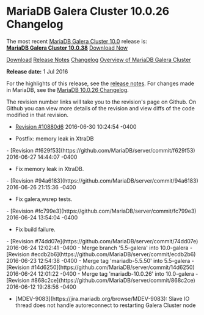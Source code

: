 # MariaDB Galera Cluster 10.0.26 Changelog

The most recent [MariaDB Galera Cluster 10.0](/kb/en/galera/) release is:<br>
<span class="cstm-style lead"><strong>[MariaDB Galera Cluster 10.0.38](/replication/galera-cluster/mariadb-galera-cluster-releases/mariadb-galera-100-release-notes/mariadb-galera-cluster-10038-release-notes/)</strong> [Download<span>&nbsp;</span>Now](https://downloads.mariadb.org/mariadb-galera/10.0)</span>

[Download](http://downloads.mariadb.org/mariadb-galera/10.0.26)
[Release Notes](/replication/galera-cluster/mariadb-galera-cluster-releases/mariadb-galera-100-release-notes/mariadb-galera-cluster-10026-release-notes/)
[Changelog](/replication/galera-cluster/mariadb-galera-cluster-releases/mariadb-galera-100-changelogs/mariadb-galera-cluster-10026-changelog/)
[Overview of MariaDB Galera Cluster](/replication/galera-cluster/what-is-mariadb-galera-cluster/)

<strong>Release date:</strong> 1 Jul 2016

For the highlights of this release, see the
[release notes](/replication/galera-cluster/mariadb-galera-cluster-releases/mariadb-galera-100-release-notes/mariadb-galera-cluster-10026-release-notes/).
For changes made in MariaDB, see the [MariaDB 10.0.26 Changelog](/kb/en/mariadb-10026-changelog/).

The revision number links will take you to the revision's page on Github. On
Github you can view more details of the revision and view diffs of the code
modified in that revision.

- [Revision #10880d6](https://github.com/MariaDB/server/commit/10880d6)
<span class="cstm-style datetime">2016-06-30 10:24:54 -0400</span>
<ul start="1"><li>Postfix: memory leak in XtraDB
</li></ul>
- [Revision #f629f53](https://github.com/MariaDB/server/commit/f629f53)
<span class="cstm-style datetime">2016-06-27 14:44:07 -0400</span>
<ul start="1"><li>Fix memory leak in XtraDB.
</li></ul>
- [Revision #94a6183](https://github.com/MariaDB/server/commit/94a6183)
<span class="cstm-style datetime">2016-06-26 21:15:36 -0400</span>
<ul start="1"><li>Fix galera,wsrep tests.
</li></ul>
- [Revision #fc799e3](https://github.com/MariaDB/server/commit/fc799e3)
<span class="cstm-style datetime">2016-06-24 13:54:04 -0400</span>
<ul start="1"><li>Fix build failure.
</li></ul>
- <span class="cstm-style datetime">[Revision #74dd07e](https://github.com/MariaDB/server/commit/74dd07e) 2016-06-24 12:02:41 -0400 - Merge branch '5.5-galera' into 10.0-galera</span>
- <span class="cstm-style datetime">[Revision #ecdb2b6](https://github.com/MariaDB/server/commit/ecdb2b6) 2016-06-23 12:54:38 -0400 - Merge tag 'mariadb-5.5.50' into 5.5-galera</span>
- <span class="cstm-style datetime">[Revision #14d6250](https://github.com/MariaDB/server/commit/14d6250) 2016-06-24 12:01:22 -0400 - Merge tag 'mariadb-10.0.26' into 10.0-galera</span>
- [Revision #868c2ce](https://github.com/MariaDB/server/commit/868c2ce)
<span class="cstm-style datetime">2016-06-12 19:28:56 -0400</span>
<ul start="1"><li>[MDEV-9083](https://jira.mariadb.org/browse/MDEV-9083): Slave IO thread does not handle autoreconnect to restarting Galera Cluster node
</li></ul>